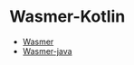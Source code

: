 # Wasmer-Kotlin
- [Wasmer](https://github.com/wasmerio/wasmer)
- [Wasmer-java](https://github.com/wasmerio/wasmer-java)
